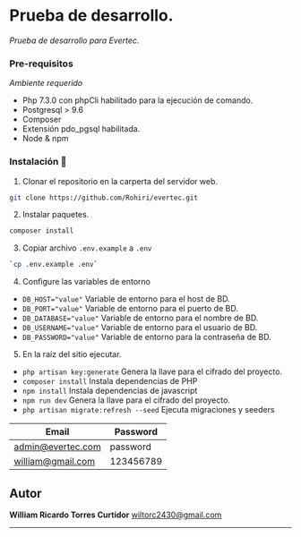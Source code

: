# Prueba de desarrollo.

_Prueba de desarrollo para Evertec._


### Pre-requisitos

_Ambiente requerido_

- Php 7.3.0 con phpCli habilitado para la ejecución de comando.
- Postgresql > 9.6
- Composer
- Extensión pdo_pgsql habilitada.
- Node & npm

### Instalación 🔧

1. Clonar el repositorio en la carperta del servidor web.

```sh
git clone https://github.com/Rohiri/evertec.git
```

2. Instalar paquetes.

```sh
composer install
```
3. Copiar archivo  `.env.example` a  `.env`

```sh
`cp .env.example .env`
```

4. Configure las variables de entorno
- `DB_HOST="value"` Variable de entorno para el host de BD.
- `DB_PORT="value"` Variable de entorno para el puerto de BD.
- `DB_DATABASE="value"` Variable de entorno para el nombre de BD.
- `DB_USERNAME="value"` Variable de entorno para el usuario de BD.
- `DB_PASSWORD="value"` Variable de entorno para la contraseña de BD.


5. En la raíz del sitio ejecutar.
- `php artisan key:generate` Genera la llave para el cifrado del proyecto.
- `composer install` Instala dependencias de PHP
- `npm install` Instala dependencias de javascript
- `npm run dev` Genera la llave para el cifrado del proyecto.
- `php artisan migrate:refresh --seed` Ejecuta migraciones y seeders


Email|Password
 ------ | ------
admin@evertec.com|password
william@gmail.com|123456789|(Ninguno)| Tiene solo acceso a sus ordenes.

## Autor

**William Ricardo Torres Curtidor** [wiltorc2430@gmail.com](mailto:wiltorc2430@gmail.com)


------------------------